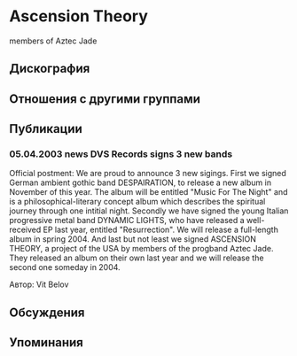 # Ascension Theory

members of Aztec Jade

## Дискография


## Отношения с другими группами


## Публикации

### 05.04.2003 news DVS Records signs 3 new bands

<p>Official postment: We are proud to announce 3 new sigings. First we signed German ambient gothic band DESPAIRATION, to release a new album in November of this year. The album will be entitled "Music For The Night" and is a philosophical-literary concept album which describes the spiritual journey through one intitial night. Secondly we have signed the young Italian progressive metal band DYNAMIC LIGHTS, who have released a well-received EP last year, entitled "Resurrection". We will release a full-length album in spring 2004. And last but not least we signed ASCENSION THEORY, a project of the USA by members of the progband Aztec Jade. They released an album on their own last year and we will release the second one someday in 2004.</p>

Автор: Vit Belov


## Обсуждения


## Упоминания

